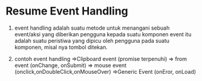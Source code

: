 # Resume Event Handling 
 1. event handling adalah suatu metode untuk menangani sebuah event/aksi yang diberikan pengguna kepada suatu komponen
  event itu adalah suatu peristiwa yang dipicu oleh pengguna pada suatu komponen, misal nya tombol ditekan.
  
 2. contoh event handling 
 =>Clipboard event (promise terpenuhi)
 => from event (onChange, onSubmit)
 => mouse event (onclick,onDoubleClick,onMouseOver)
 =>Generic Event (onEror, onLoad)
 